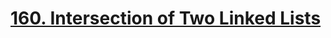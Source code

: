 # [160. Intersection of Two Linked Lists](https://leetcode.com/problems/intersection-of-two-linked-lists/)

